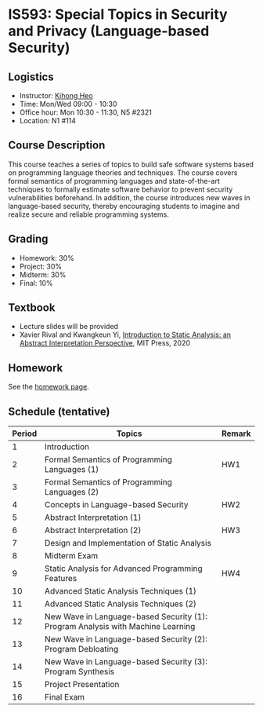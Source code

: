 # IS593: Special Topics in Security and Privacy (Language-based Security)

## Logistics
- Instructor: [Kihong Heo](https://kihongheo.github.io)
- Time: Mon/Wed 09:00 - 10:30
- Office hour: Mon 10:30 - 11:30, N5 #2321
- Location: N1 #114

## Course Description
This course teaches a series of topics to build safe software systems based on programming language theories and techniques. The course covers formal semantics of programming languages and state-of-the-art techniques to formally estimate software behavior to prevent security vulnerabilities beforehand. In addition, the course introduces new waves in language-based security, thereby encouraging students to imagine and realize secure and reliable programming systems.

## Grading
- Homework: 30%
- Project: 30%
- Midterm: 30%
- Final: 10%

## Textbook
- Lecture slides will be provided
- Xavier Rival and Kwangkeun Yi, [Introduction to Static Analysis: an Abstract Interpretation Perspective](https://mitpress.mit.edu/books/introduction-static-analysis), MIT Press, 2020

## Homework
See the [homework page](homework/README.md).

## Schedule (tentative)
|Period|Topics|Remark|
|------|------|------|
|1|Introduction||
|2|Formal Semantics of Programming Languages (1)|HW1|
|3|Formal Semantics of Programming Languages (2)||
|4|Concepts in Language-based Security|HW2|
|5|Abstract Interpretation (1)||
|6|Abstract Interpretation (2)|HW3|
|7|Design and Implementation of Static Analysis||
|8|Midterm Exam||
|9|Static Analysis for Advanced Programming Features|HW4|
|10|Advanced Static Analysis Techniques (1)||
|11|Advanced Static Analysis Techniques (2)||
|12|New Wave in Language-based Security (1): Program Analysis with Machine Learning||
|13|New Wave in Language-based Security (2): Program Debloating||
|14|New Wave in Language-based Security (3): Program Synthesis||
|15|Project Presentation||
|16|Final Exam||
